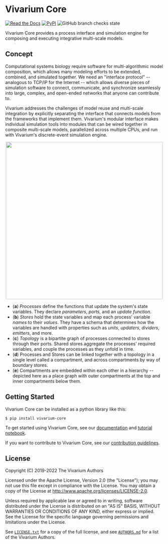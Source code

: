 # Vivarium Core

[![Read the Docs](https://img.shields.io/readthedocs/vivarium-core)](https://vivarium-core.readthedocs.io/en/latest/)
[![PyPI](https://img.shields.io/pypi/v/vivarium-core)](https://pypi.org/project/vivarium-core/)
![GitHub branch checks state](https://img.shields.io/github/checks-status/vivarium-collective/vivarium-core/master)

Vivarium Core provides a process interface and simulation engine for composing 
and executing integrative multi-scale models.

## Concept

Computational systems biology require software for multi-algorithmic model 
composition, which allows many modeling efforts to be extended, combined, and 
simulated together. We need an "interface protocol" -- analogous to TCP/IP for 
the Internet -- which allows diverse pieces of simulation software to connect, 
communicate, and synchronize seamlessly into large, complex, and open-ended 
networks that anyone can contribute to.

Vivarium addresses the challenges of model reuse and multi-scale integration by 
explicitly separating the interface that connects models from the frameworks that 
implement them. Vivarium's modular interface makes individual simulation tools into 
modules that can be wired together in composite multi-scale models, parallelized 
across multiple CPUs, and run with Vivarium's discrete-event simulation engine.

<p align="center">
    <img src="https://github.com/vivarium-collective/vivarium-core/blob/master/doc/_static/interface.png?raw=true" width="500">
</p>

* (**a**) *Processes* define the functions that update the system's
  state variables. They declare *parameters*, *ports*, and an *update
  function*.
* (**b**) *Stores* hold the state variables and map each process'
  variable *names* to their *values*. They have a schema that
  determines how the variables are handled with properties such as
  *units*, *updaters*, *dividers*, *emitters*, and more.
* (**c**) *Topology* is a bipartite graph of processes connected to
  stores through their ports. Shared stores aggregate the processes'
  required variables, and couple the processes as they unfold in time.
* (**d**) Processes and Stores can be linked together with a topology in
  a single level called a compartment, and across compartments by way of
  boundary stores.
* (**e**) Compartments are embedded within each other in a hierarchy --
  depicted here as a place graph with outer compartments at the top and
  inner compartments below them.

## Getting Started

Vivarium Core can be installed as a python library like this:

```console
$ pip install vivarium-core
```

To get started using Vivarium Core, see our
[documentation](https://vivarium-core.readthedocs.io/) and
[tutorial notebook](https://vivarium-core.readthedocs.io/en/latest/tutorials.html).

If you want to contribute to Vivarium Core, see our [contribution
guidelines](CONTRIBUTING.md).

## License

Copyright (C) 2019-2022 The Vivarium Authors

Licensed under the Apache License, Version 2.0 (the "License"); you may
not use this file except in compliance with the License. You may obtain
a copy of the License at http://www.apache.org/licenses/LICENSE-2.0.

Unless required by applicable law or agreed to in writing, software
distributed under the License is distributed on an "AS IS" BASIS,
WITHOUT WARRANTIES OR CONDITIONS OF ANY KIND, either express or implied.
See the License for the specific language governing permissions and
limitations under the License.

See [`LICENSE.txt`](LICENSE.txt) for a copy of the full license, and see
[`AUTHORS.md`](AUTHORS.md) for a list of the Vivarium Authors.
